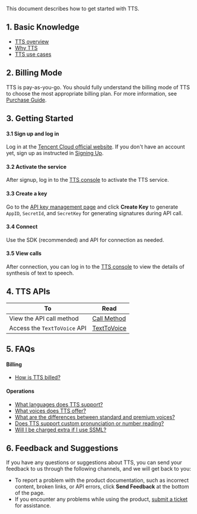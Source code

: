 This document describes how to get started with TTS.  

## 1. Basic Knowledge
- [TTS overview](https://intl.cloud.tencent.com/document/product/1154/47906)
- [Why TTS](https://intl.cloud.tencent.com/document/product/1154/47906)
- [TTS use cases](https://intl.cloud.tencent.com/document/product/1154/47906)

## 2. Billing Mode
TTS is pay-as-you-go. You should fully understand the billing mode of TTS to choose the most appropriate billing plan. For more information, see [Purchase Guide](https://intl.cloud.tencent.com/document/product/1154/47874).

## 3. Getting Started
#### 3.1 Sign up and log in
Log in at the [Tencent Cloud official website](https://intl.cloud.tencent.com). If you don't have an account yet, sign up as instructed in [Signing Up](https://intl.cloud.tencent.com/document/product/378/17985).

#### 3.2 Activate the service
After signup, log in to the [TTS console](https://console.cloud.tencent.com/tts) to activate the TTS service.

#### 3.3 Create a key
Go to the [API key management page](https://intl.cloud.tencent.com) and click **Create Key** to generate `AppID`, `SecretId`, and `SecretKey` for generating signatures during API call. 

#### 3.4 Connect
Use the SDK (recommended) and API for connection as needed.

#### 3.5 View calls
After connection, you can log in to the [TTS console](https://console.cloud.tencent.com/tts) to view the details of synthesis of text to speech.

## 4. TTS APIs

| To | Read |
|---------|---------|
| View the API call method | [Call Method]()  |
| Access the `TextToVoice` API | [TextToVoice]() |

## 5. FAQs
#### Billing
- [How is TTS billed?](https://intl.cloud.tencent.com/document/product/1154/47884)

#### Operations
- [What languages does TTS support?](https://intl.cloud.tencent.com/document/product/1154/47884)
- [What voices does TTS offer?](https://intl.cloud.tencent.com/document/product/1154/47884)
- [What are the differences between standard and premium voices?](https://intl.cloud.tencent.com/document/product/1154/47884)
- [Does TTS support custom pronunciation or number reading?](https://intl.cloud.tencent.com/document/product/1154/47884)
- [Will I be charged extra if I use SSML?](https://intl.cloud.tencent.com/document/product/1154/47884)

## 6. Feedback and Suggestions
If you have any questions or suggestions about TTS, you can send your feedback to us through the following channels, and we will get back to you:
- To report a problem with the product documentation, such as incorrect content, broken links, or API errors, click **Send Feedback** at the bottom of the page.
- If you encounter any problems while using the product, [submit a ticket](https://console.cloud.tencent.com/workorder/category) for assistance.



